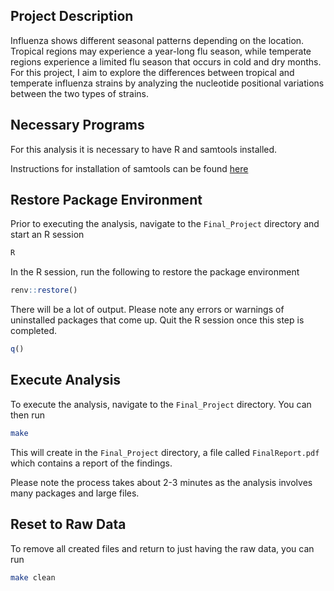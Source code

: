 ## Project Description

Influenza shows different seasonal patterns depending on the location. Tropical regions may experience a year-long flu season, while temperate regions experience a limited flu season that occurs in cold and dry months. For this project, I aim to explore the differences between tropical and temperate influenza strains by analyzing the nucleotide positional variations between the two types of strains.

## Necessary Programs

For this analysis it is necessary to have R and samtools installed.

Instructions for installation of samtools can be found [here](http://www.sthda.com/english/wiki/install-samtools-on-unix-system)

   
## Restore Package Environment
Prior to executing the analysis, navigate to the `Final_Project` directory and start an R session

``` bash
R
```
In the R session, run the following to restore the package environment

```R
renv::restore()
```
There will be a lot of output. Please note any errors or warnings of uninstalled packages that come up.
Quit the R session once this step is completed.

```R
q()
```

## Execute Analysis
To execute the analysis, navigate to the `Final_Project` directory. You can then run 

``` bash
make
```

This will create in the `Final_Project` directory, a file called `FinalReport.pdf` which contains a report of the findings.

Please note the process takes about 2-3 minutes as the analysis involves many packages and large files.


## Reset to Raw Data

To remove all created files and return to just having the raw data, you can run

``` bash
make clean
```